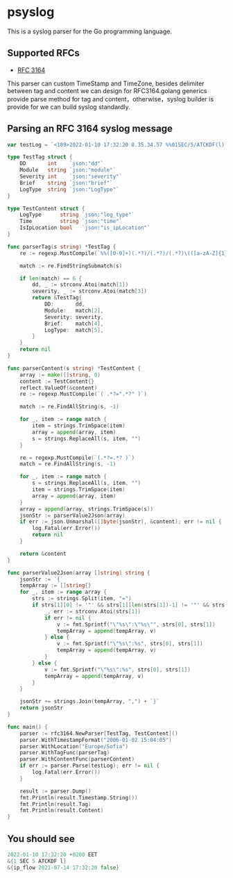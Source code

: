 psyslog
============

This is a syslog parser for the Go programming language.

Supported RFCs
--------------

- [RFC 3164][RFC 3164]

This parser can custom TimeStamp and TimeZone, besides delimiter between tag and 
content we can design for RFC3164.golang generics provide parse method for tag and 
content，otherwise，syslog builder is provide for we can build syslog standardly.

Parsing an RFC 3164 syslog message
----------------------------------

```go
var testLog = `<189>2022-01-10 17:32:20 8.35.34.57 %%01SEC/5/ATCKDF(l):log_type=ip_flow time="2021-07-14 17:32:20" is_ipLocation=false`

type TestTag struct {
	DD       int    `json:"dd"`
	Module   string `json:"module"`
	Severity int    `json:"severity"`
	Brief    string `json:"brief"`
	LogType  string `json:"LogType"`
}

type TestContent struct {
	LogType      string `json:"log_type"`
	Time         string `json:"time"`
	IsIpLocation bool   `json:"is_ipLocation"`
}

func parserTag(s string) *TestTag {
	re := regexp.MustCompile(`%%([0-9]+)(.*?)/(.*?)/(.*?)\(([a-zA-Z]{1})\)`)

	match := re.FindStringSubmatch(s)

	if len(match) == 6 {
		dd, _ := strconv.Atoi(match[1])
		severity, _ := strconv.Atoi(match[3])
		return &TestTag{
			DD:       dd,
			Module:   match[2],
			Severity: severity,
			Brief:    match[4],
			LogType:  match[5],
		}
	}
	return nil
}

func parserContent(s string) *TestContent {
	array := make([]string, 0)
	content := TestContent{}
	reflect.ValueOf(&content)
	re := regexp.MustCompile(`( .*?=".*?" )`)

	match := re.FindAllString(s, -1)

	for _, item := range match {
		item = strings.TrimSpace(item)
		array = append(array, item)
		s = strings.ReplaceAll(s, item, "")
	}

	re = regexp.MustCompile(`(.*?=.*? )`)
	match = re.FindAllString(s, -1)

	for _, item := range match {
		s = strings.ReplaceAll(s, item, "")
		item = strings.TrimSpace(item)
		array = append(array, item)
	}
	array = append(array, strings.TrimSpace(s))
	jsonStr := parserValue2Json(array)
	if err := json.Unmarshal([]byte(jsonStr), &content); err != nil {
		log.Fatal(err.Error())
		return nil
	}

	return &content
}

func parserValue2Json(array []string) string {
	jsonStr := `{`
	tempArray := []string{}
	for _, item := range array {
		strs := strings.Split(item, "=")
		if strs[1][0] != '"' && strs[1][len(strs[1])-1] != '"' && strs[1] != "false" && strs[1] != "true" {
			_, err := strconv.Atoi(strs[1])
			if err != nil {
				v := fmt.Sprintf("\"%s\":\"%s\"", strs[0], strs[1])
				tempArray = append(tempArray, v)
			} else {
				v := fmt.Sprintf("\"%s\":%s", strs[0], strs[1])
				tempArray = append(tempArray, v)
			}
		} else {
			v := fmt.Sprintf("\"%s\":%s", strs[0], strs[1])
			tempArray = append(tempArray, v)
		}
	}

	jsonStr += strings.Join(tempArray, ",") + `}`
	return jsonStr
}

func main() {
	parser := rfc3164.NewParser[TestTag, TestContent]()
	parser.WithTimestampFormat("2006-01-02 15:04:05")
	parser.WithLocation("Europe/Sofia")
	parser.WithTagFunc(parserTag)
	parser.WithContentFunc(parserContent)
	if err := parser.Parse(testLog); err != nil {
		log.Fatal(err.Error())
	}

	result := parser.Dump()
	fmt.Println(result.Timestamp.String())
	fmt.Println(result.Tag)
	fmt.Println(result.Content)
}
```

You should see
----------------------------------
```go
2022-01-10 17:32:20 +0200 EET
&{1 SEC 5 ATCKDF l}
&{ip_flow 2021-07-14 17:32:20 false}
```




[RFC 3164]: https://tools.ietf.org/html/rfc3164